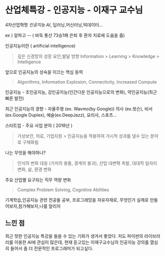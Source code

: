 # 산업체특강 - 인공지능 - 이재구 교수님

4차산업혁명 *인공지능 AI*, 딥러닝,머신러닝,빅데이터...


ex ) 알파고 -- ( 바둑 통산 73승1패 은퇴 후 환자 치료에 도움을 줌)

인공지능이란 ( artificial intelligence) 
>깊은 신경망의 성장 요인,발달 방향
Information > Learning > Knowledge > Intelligence

앞으로 인공지능의 성숙을 이끄는 핵심 동력
>Algorithms, Information Explosion, Connectivity, Increased Compute

인공지능 - 초인공지능, 강인공지능(인간다운 인공지능으로의 변화), 약인공지능(최근 빠른 발전)

최근 인공지능의 경향 - 자율주행 (ex. Wavmo(by Google))
의사 (ex.왓슨), 비서(ex.Google Duplex), 예술(ex.DeepJazz), 요리사, 스포츠...

스타트업 - 주요 사업 분야 ( 2018년 )
>가상보안, 의료, 기업지원  > 인공지능을 적용하여 가시적 성과를 낼수 있는 분야로 구체화됨

나는 무엇을 해야하나?
>인식의 변화 대응 (가치의 충돌, 경계의 붕괴), 산업 대변혁 촉발, 대대적 일자리 변화, 삶, 환경 변화

주요 산업별 요구되는 직무 역량 변화
>Complex Problem Solving, Cognitive Abilities

기계학습,인공지능 관련 전공들 공부, 프로그래밍을 자유자재로, 무엇인가 실제로 만들어보자,참가해보자,나를 알리자

## 느낀 점
  최근 핫한 인공지능 특강을 들을 수 있는 기회가 생겨서 좋았다.
  저도 파이썬의 라이브러리를 이용한 AI에 관심이 많은데, 현재 듣고있는 이재구교수님의 인공지능 강의를 열심히 들어서
  좀 더 전문적인 프로그래머가 되고싶다.
